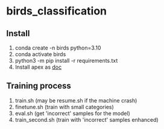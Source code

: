 # birds_classification

## Install

1. conda create -n birds python=3.10
1. conda activate birds
1. python3 -m pip install -r requirements.txt
1. Install apex as [doc](https://github.com/NVIDIA/NeMo?tab=readme-ov-file#apex)

## Training process
1. train.sh (may be resume.sh if the machine crash)
1. finetune.sh (train with small categories)
1. eval.sh (get 'incorrect' samples for the model)
1. train_second.sh (train with 'incorrect' samples enhanced)
